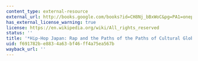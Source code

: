 ```yaml
---
content_type: external-resource
external_url: http://books.google.com/books?id=CH8Nj_bBxWoC&pg=PA1=onepage
has_external_license_warning: true
license: https://en.wikipedia.org/wiki/All_rights_reserved
status: ''
title: '*Hip-Hop Japan: Rap and the Paths of the Paths of Cultural Globalization*'
uid: f691782b-e883-4a63-bf46-ff4a75ea567b
wayback_url: ''
---
```


